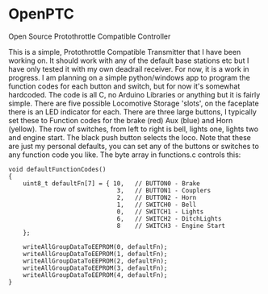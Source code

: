 # OpenPTC
Open Source Protothrottle Compatible Controller

This is a simple, Protothrottle Compatible Transmitter that I have been working on.  It should work with any of the default base stations etc 
but I have only tested it with my own deadrail receiver.  For now, it is a work in progress. I am planning on a simple python/windows app to program 
the function codes for each button and switch, but for now it's somewhat hardcoded.  The code is all C, no Arduino Libraries or anything but it is
fairly simple.  There are five possible Locomotive Storage 'slots', on the faceplate there is an LED indicator for each.  There are three large buttons, I
typically set these to Function codes for the brake (red) Aux (blue) and Horn (yellow).  The row of switches, from left to right is bell, lights one, lights two and engine start.
The black push button selects the loco.  Note that these are just my personal defaults, you can set any of the buttons or switches to any function code you like.
The byte array in functions.c controls this:

    void defaultFunctionCodes()
    {
        uint8_t defaultFn[7] = { 10,   // BUTTON0 - Brake 
                                  3,   // BUTTON1 - Couplers
                                  2,   // BUTTON2 - Horn
                                  1,   // SWITCH0 - Bell
                                  0,   // SWITCH1 - Lights
                                  6,   // SWITCH2 - DitchLights
                                  8    // SWITCH3 - Engine Start
        };

        writeAllGroupDataToEEPROM(0, defaultFn);
        writeAllGroupDataToEEPROM(1, defaultFn);
        writeAllGroupDataToEEPROM(2, defaultFn);
        writeAllGroupDataToEEPROM(3, defaultFn);
        writeAllGroupDataToEEPROM(4, defaultFn);
    }





